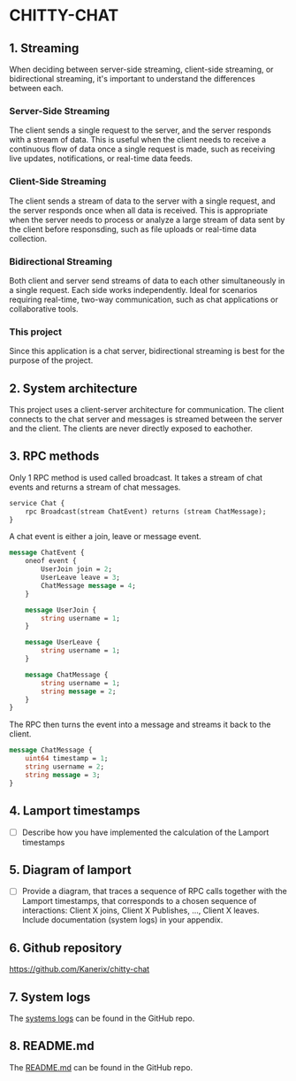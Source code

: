 # CHITTY-CHAT

## 1. Streaming

When deciding between server-side streaming, client-side streaming, or bidirectional streaming,
it's important to understand the differences between each.

### Server-Side Streaming

The client sends a single request to the server, and the server responds with a stream of data.
This is useful when the client needs to receive a continuous flow of data once a single request
is made, such as receiving live updates, notifications, or real-time data feeds.

### Client-Side Streaming

The client sends a stream of data to the server with a single request, and the server responds once when
all data is received. This is appropriate when the server needs to process or analyze a large stream of data
sent by the client before responsding, such as file uploads or real-time data collection.

### Bidirectional Streaming

Both client and server send streams of data to each other simultaneously in a single request. Each side
works independently. Ideal for scenarios requiring real-time, two-way communication, such as
chat applications or collaborative tools.

### This project

Since this application is a chat server, bidirectional streaming is best for the purpose of the project.

## 2. System architecture

This project uses a client-server architecture for communication. The client connects to the chat server and messages
is streamed between the server and the client. The clients are never directly exposed to eachother.

## 3. RPC methods

Only 1 RPC method is used called broadcast. It takes a stream of chat events and returns a stream of chat messages.

```proto
service Chat {
    rpc Broadcast(stream ChatEvent) returns (stream ChatMessage);
}
```

A chat event is either a join, leave or message event.

```proto
message ChatEvent {
    oneof event {
        UserJoin join = 2;
        UserLeave leave = 3;
        ChatMessage message = 4;
    }

    message UserJoin {
        string username = 1;
    }

    message UserLeave {
        string username = 1;
    }

    message ChatMessage {
        string username = 1;
        string message = 2;
    }
}
```

The RPC then turns the event into a message and streams it back to the client.

```proto
message ChatMessage {
    uint64 timestamp = 1;
    string username = 2;
    string message = 3;
}
```

## 4. Lamport timestamps

- [ ] Describe how you have implemented the calculation of the Lamport timestamps

## 5. Diagram of lamport

- [ ] Provide a diagram, that traces a sequence of RPC calls together with the Lamport timestamps, that corresponds to a chosen sequence of interactions: Client X joins, Client X Publishes, ..., Client X leaves. Include documentation (system logs) in your appendix.

## 6. Github repository

<https://github.com/Kanerix/chitty-chat>

## 7. System logs

The [systems logs](https://github.com/Kanerix/chitty-chat/blob/main/example.log) can be found in the GitHub repo.

## 8. README.md

The [README.md](https://github.com/Kanerix/chitty-chat/blob/main/readme.log) can be found in the GitHub repo.
